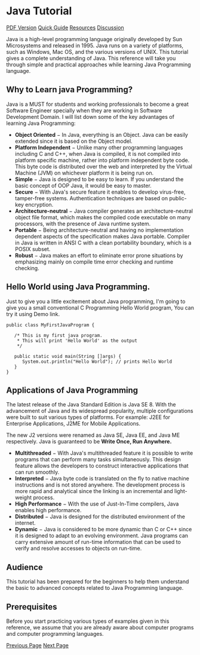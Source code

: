 # Java Tutorial
[PDF Version](../java/java_pdf_version.md)
[Quick Guide](../java/java_quick_guide.md)
[Resources](../java/java_useful_resources.md)
[Discussion](../java/java_discussion.md)

Java is a high-level programming language originally developed by Sun Microsystems and released in 1995. Java runs on a variety of platforms, such as Windows, Mac OS, and the various versions of UNIX. This tutorial gives a complete understanding of Java. This reference will take you through simple and practical approaches while learning Java Programming language.

## Why to Learn java Programming?
Java is a MUST for students and working professionals to become a great Software Engineer specially when they are working in Software Development Domain. I will list down some of the key advantages of learning Java Programming:

   * **Object Oriented** − In Java, everything is an Object. Java can be easily extended since it is based on the Object model.
   * **Platform Independent** − Unlike many other programming languages including C and C++, when Java is compiled, it is not compiled into platform specific machine, rather into platform independent byte code. This byte code is distributed over the web and interpreted by the Virtual Machine (JVM) on whichever platform it is being run on.
   * **Simple** − Java is designed to be easy to learn. If you understand the basic concept of OOP Java, it would be easy to master.
   * **Secure** − With Java's secure feature it enables to develop virus-free, tamper-free systems. Authentication techniques are based on public-key encryption.
   * **Architecture-neutral** − Java compiler generates an architecture-neutral object file format, which makes the compiled code executable on many processors, with the presence of Java runtime system.
   * **Portable** − Being architecture-neutral and having no implementation dependent aspects of the specification makes Java portable. Compiler in Java is written in ANSI C with a clean portability boundary, which is a POSIX subset.
   * **Robust** − Java makes an effort to eliminate error prone situations by emphasizing mainly on compile time error checking and runtime checking.

## Hello World using Java Programming.
Just to give you a little excitement about Java programming, I'm going to give you a small conventional C Programming Hello World program, You can try it using Demo link.

```
public class MyFirstJavaProgram {

   /* This is my first java program.
    * This will print 'Hello World' as the output
    */

   public static void main(String []args) {
      System.out.println("Hello World"); // prints Hello World
   }
}
```
## Applications of Java Programming
The latest release of the Java Standard Edition is Java SE 8. With the advancement of Java and its widespread popularity, multiple configurations were built to suit various types of platforms. For example: J2EE for Enterprise Applications, J2ME for Mobile Applications.

The new J2 versions were renamed as Java SE, Java EE, and Java ME respectively. Java is guaranteed to be **Write Once, Run Anywhere.**

   * **Multithreaded** − With Java's multithreaded feature it is possible to write programs that can perform many tasks simultaneously. This design feature allows the developers to construct interactive applications that can run smoothly.
   * **Interpreted** − Java byte code is translated on the fly to native machine instructions and is not stored anywhere. The development process is more rapid and analytical since the linking is an incremental and light-weight process.
   * **High Performance** − With the use of Just-In-Time compilers, Java enables high performance.
   * **Distributed** − Java is designed for the distributed environment of the internet.
   * **Dynamic** − Java is considered to be more dynamic than C or C++ since it is designed to adapt to an evolving environment. Java programs can carry extensive amount of run-time information that can be used to verify and resolve accesses to objects on run-time.

## Audience
This tutorial has been prepared for the beginners to help them understand the basic to advanced concepts related to Java Programming language.

## Prerequisites
Before you start practicing various types of examples given in this reference, we assume that you are already aware about computer programs and computer programming languages.


[Previous Page](../java/index.md) [Next Page](../java/java_overview.md) 
